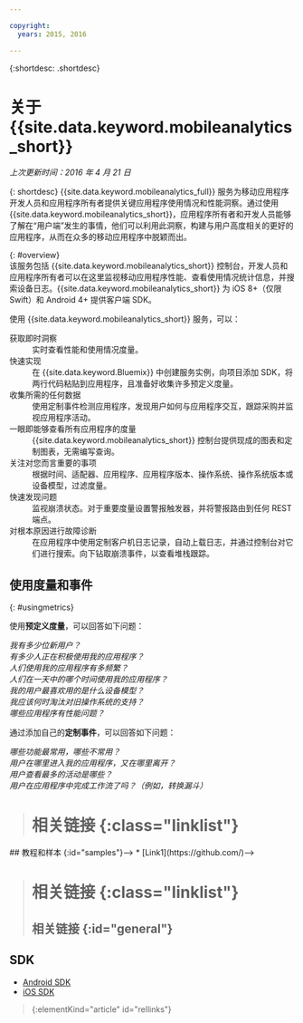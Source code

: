 ```yaml
---

copyright:
  years: 2015, 2016

---
```

{:shortdesc: .shortdesc}

# 关于 {{site.data.keyword.mobileanalytics_short}}  
*上次更新时间：2016 年 4 月 21 日*

{: shortdesc}
{{site.data.keyword.mobileanalytics_full}} 服务为移动应用程序开发人员和应用程序所有者提供关键应用程序使用情况和性能洞察。通过使用 {{site.data.keyword.mobileanalytics_short}}，应用程序所有者和开发人员能够了解在“用户端”发生的事情，他们可以利用此洞察，构建与用户高度相关的更好的应用程序，从而在众多的移动应用程序中脱颖而出。 

{: #overview}  
该服务包括 {{site.data.keyword.mobileanalytics_short}} 控制台，开发人员和应用程序所有者可以在这里监视移动应用程序性能、查看使用情况统计信息，并搜索设备日志。{{site.data.keyword.mobileanalytics_short}} 为 iOS 8+（仅限 Swift）和 Android 4+ 提供客户端 SDK。

<!-- Mobile Analytics Server SDKs - set of server SDKs to protect resources that are-->
<!--hosted on {{site.data.keyword.Bluemix_notm}}. Currently supported runtimes are-->
<!--Node.js and Java for Liberty.-->

使用 {{site.data.keyword.mobileanalytics_short}} 服务，可以：
<!-- and includes the following capabilities: -->
<!-- * Near real-time analytics for client activity. Exp -->
<!--* Network latency analytics. GA only -->
<!-- * Client log search and download. Exp -->
<!--* Server log search and download. GA only -->
<!-- Crash and stack trace search. Exp -->

<dl>
	<dt>获取即时洞察</dt>
		<dd>实时查看性能和使用情况度量。</dd>
	<dt>快速实现</dt>
		<dd>在 {{site.data.keyword.Bluemix}} 中创建服务实例，向项目添加 SDK，将两行代码粘贴到应用程序，且准备好收集许多预定义度量。</dd>
	<dt>收集所需的任何数据</dt>
		<dd>使用定制事件检测应用程序，发现用户如何与应用程序交互，跟踪采购并监视应用程序活动。  
</dd>
<dt>一眼即能够查看所有应用程序的度量</dt>
	<dd>{{site.data.keyword.mobileanalytics_short}} 控制台提供现成的图表和定制图表，无需编写查询。</dd>
<dt>关注对您而言重要的事项</dt>
	<dd>根据时间、适配器、应用程序、应用程序版本、操作系统、操作系统版本或设备模型，过滤度量。</dd>
<dt>快速发现问题</dt>
	<dd>监视崩溃状态。对于重要度量设置警报触发器，并将警报路由到任何 REST 端点。</dd>
<dt>对根本原因进行故障诊断</dt>
	<dd>在应用程序中使用定制客户机日志记录，自动上载日志，并通过控制台对它们进行搜索。向下钻取崩溃事件，以查看堆栈跟踪。</dd>
</dl>
 

## 使用度量和事件
{: #usingmetrics}

使用**预定义度量**，可以回答如下问题：

*我有多少位新用户？*  
*有多少人正在积极使用我的应用程序？*  
*人们使用我的应用程序有多频繁？*  
*人们在一天中的哪个时间使用我的应用程序？*  
*我的用户最喜欢用的是什么设备模型？*  
*我应该何时淘汰对旧操作系统的支持？*  
*哪些应用程序有性能问题？*  

通过添加自己的**定制事件**，可以回答如下问题：  

*哪些功能最常用，哪些不常用？*  
*用户在哪里进入我的应用程序，又在哪里离开？*  
*用户查看最多的活动是哪些？*  
*用户在应用程序中完成工作流了吗？（例如，转换漏斗）*  

<!--Client-side logs and usage data are gathered automatically and sent to the Mobile Analytics -->
<!-- service on demand. Developers and -->
<!-- administrators can use the {{site.data.keyword.mobileanalytics_short}} service dashboard to view data that -->
<!-- is gathered by the client SDK. -->

<!--## Data visualization
{: data-visualization}

All data that is collected by the analytics service can be visualized through the {{site.data.keyword.mobileanalytics_short}} dashboard which is accessible from your {{site.data.keyword.Bluemix_notm}} dashboard by clicking your IBM {{site.data.keyword.mobileanalytics_short}} service tile instance. You can also create custom charts, based on data that is collected by the analytics service in the dashboard. In addition to an at-a-glance view of your mobile analytics, the analytics feature includes the capability to perform a raw search against client logs, captured client crash data, and any extra data that you explicitly provide through client API function calls that feed into the {{site.data.keyword.mobileanalytics_short}} service. -->

># 相关链接 {:class="linklist"}
<!-->## 教程和样本 {:id="samples"}-->
<!-->* [Link1](https://github.com/)-->
>
># 相关链接 {:class="linklist"}
>## 相关链接 {:id="general"}
## SDK
<!-- Links to SDK download and SDK Developer Guide -->
* [Android SDK](https://github.com/ibm-bluemix-mobile-services/bms-clientsdk-android-core )  
* [iOS SDK](https://github.com/ibm-bluemix-mobile-services/bms-clientsdk-swift-core)  
>
>{:elementKind="article" id="rellinks"}
